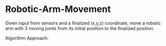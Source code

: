 # Robotic-Arm-Movement
Given input from sensors and a finalized (x,y,z) coordinate, move a robotic arm with 3 moving joints from its initial position to the finalized position 

Algorithm Approach: 
